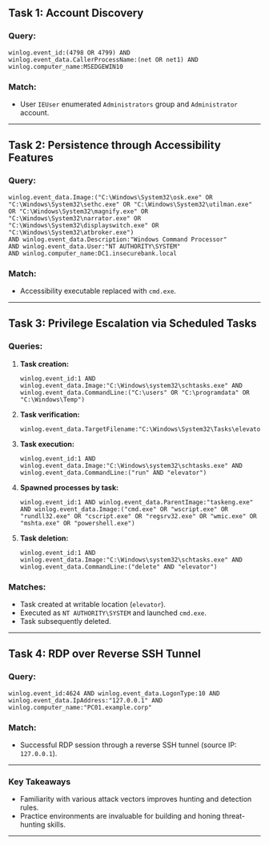 
## **Task 1: Account Discovery**

### Query:

```plaintext
winlog.event_id:(4798 OR 4799) AND winlog.event_data.CallerProcessName:(net OR net1) AND winlog.computer_name:MSEDGEWIN10
```

### Match:

- User `IEUser` enumerated `Administrators` group and `Administrator` account.

---

## **Task 2: Persistence through Accessibility Features**

### Query:

```plaintext
winlog.event_data.Image:("C:\Windows\System32\osk.exe" OR "C:\Windows\System32\sethc.exe" OR "C:\Windows\System32\utilman.exe" OR "C:\Windows\System32\magnify.exe" OR "C:\Windows\System32\narrator.exe" OR "C:\Windows\System32\displayswitch.exe" OR "C:\Windows\System32\atbroker.exe") 
AND winlog.event_data.Description:"Windows Command Processor" 
AND winlog.event_data.User:"NT AUTHORITY\SYSTEM" 
AND winlog.computer_name:DC1.insecurebank.local
```

### Match:

- Accessibility executable replaced with `cmd.exe`.

---

## **Task 3: Privilege Escalation via Scheduled Tasks**

### Queries:

1. **Task creation:**
    
    ```plaintext
    winlog.event_id:1 AND winlog.event_data.Image:"C:\Windows\system32\schtasks.exe" AND winlog.event_data.CommandLine:("C:\users" OR "C:\programdata" OR "C:\Windows\Temp")
    ```
    
2. **Task verification:**
    
    ```plaintext
    winlog.event_data.TargetFilename:"C:\Windows\System32\Tasks\elevator"
    ```
    
3. **Task execution:**
    
    ```plaintext
    winlog.event_id:1 AND winlog.event_data.Image:"C:\Windows\system32\schtasks.exe" AND winlog.event_data.CommandLine:("run" AND "elevator")
    ```
    
4. **Spawned processes by task:**
    
    ```plaintext
    winlog.event_id:1 AND winlog.event_data.ParentImage:"taskeng.exe" AND winlog.event_data.Image:("cmd.exe" OR "wscript.exe" OR "rundll32.exe" OR "cscript.exe" OR "regsrv32.exe" OR "wmic.exe" OR "mshta.exe" OR "powershell.exe")
    ```
    
5. **Task deletion:**
    
    ```plaintext
    winlog.event_id:1 AND winlog.event_data.Image:"C:\Windows\system32\schtasks.exe" AND winlog.event_data.CommandLine:("delete" AND "elevator")
    ```
    

### Matches:

- Task created at writable location (`elevator`).
- Executed as `NT AUTHORITY\SYSTEM` and launched `cmd.exe`.
- Task subsequently deleted.

---

## **Task 4: RDP over Reverse SSH Tunnel**

### Query:

```plaintext
winlog.event_id:4624 AND winlog.event_data.LogonType:10 AND winlog.event_data.IpAddress:"127.0.0.1" AND winlog.computer_name:"PC01.example.corp"
```

### Match:

- Successful RDP session through a reverse SSH tunnel (source IP: `127.0.0.1`).

---

### **Key Takeaways**

- Familiarity with various attack vectors improves hunting and detection rules.
- Practice environments are invaluable for building and honing threat-hunting skills.

---

